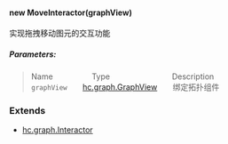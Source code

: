 
#### new MoveInteractor(graphView)

实现拖拽移动图元的交互功能

##### Parameters:
>Name&emsp;&emsp;&emsp;&emsp;&emsp;Type&emsp;&emsp;&emsp;&emsp;&emsp;&emsp;&emsp;&emsp;Description  
`graphView`&emsp;&emsp;[hc.graph.GraphView](hc.graph.GraphView.html)&emsp;&emsp;绑定拓扑组件  

### Extends

*   [hc.graph.Interactor](hc.graph.Interactor.html)


